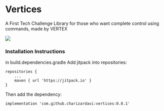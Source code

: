 # Vertices

A First Tech Challenge Library for those who want complete control using commands, made by VERTEX



[![](https://jitpack.io/v/charizardavi/vertices.svg)](https://jitpack.io/#charizardavi/vertices)




<h3>Installation Instructions</h1>
<p>in build.dependencies.gradle Add jitpack into repositories: </p>

```
repositories {
    ...
    maven { url 'https://jitpack.io' }
}
```



<p>Then add the dependency: </p>

```implementation 'com.github.charizardavi:vertices:0.0.1'```

